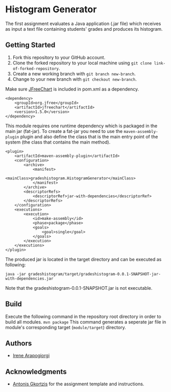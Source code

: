 # Histogram Generator
The first assignment evaluates a Java application (.jar file) which receives as input a text file containing students' grades and produces its histogram.

## Getting Started
1. Fork this repository to your GitHub account.
2. Clone the forked repository to your local machine using ```git clone link-of-forked-repository```.
3. Create a new working branch with ```git branch new-branch```.
4. Change to your new branch with ```git checkout new-branch```.

Make sure [JFreeChart](https://mvnrepository.com/artifact/org.jfree/jfreechart) is included in pom.xml as a dependency.
```
<dependency>
    <groupId>org.jfree</groupId>
    <artifactId>jfreechart</artifactId>
    <version>1.5.0</version>
</dependency>
```

This module requires one runtime dependency which is packaged in the main jar (fat-jar). To create a fat-jar you need to use the ```maven-assembly-plugin``` plugin and also define the class that is the main entry point of the system (the class that contains the main method). 
```
<plugin>
	<artifactId>maven-assembly-plugin</artifactId>
	<configuration>
		<archive>
			<manifest>
			  <mainClass>gradeshistogram.HistogramGenerator</mainClass> 
			</manifest>
		</archive>
		<descriptorRefs>
			<descriptorRef>jar-with-dependencies</descriptorRef>
		</descriptorRefs>
	</configuration>
	<executions>
		<execution>
			<id>make-assembly</id>
			<phase>package</phase>
			<goals>
				<goal>single</goal>
			</goals>
		</execution>
	</executions>
</plugin>
```

The produced jar is located in the target directory and can be executed as following:
```
java -jar gradeshistogram/target/gradeshistogram-0.0.1-SNAPSHOT-jar-with-dependencies.jar
```
Note that the gradeshistogram-0.0.1-SNAPSHOT.jar is not executable.

## Build
Execute the following command in the repository root directory in order to build all modules.
```mvn package```
This command generates a seperate jar file in module's corresponding target (```module/target```) directory.

## Authors
* [Irene Arapogiorgi](https://gr.linkedin.com/in/irene-arapogiorgi)

## Acknowledgments
* [Antonis Gkortzis](https://github.com/AntonisGkortzis) for the assignment template and instructions.